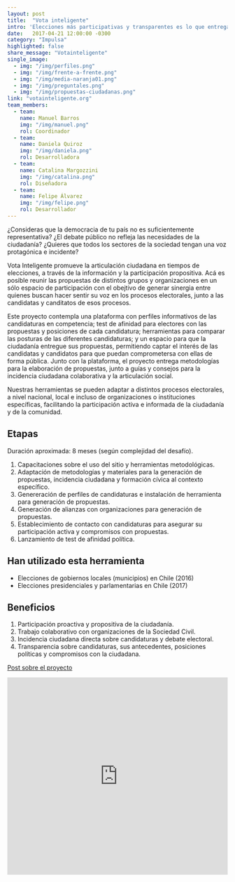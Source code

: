 ```yaml
---
layout: post
title:  "Vota inteligente"
intro: 'Elecciones más participativas y transparentes es lo que entrega esta herramienta digital de vanguardia.'
date:   2017-04-21 12:00:00 -0300
category: "Impulsa"
highlighted: false
share_message: "Votainteligente"
single_image:
  - img: "/img/perfiles.png"
  - img: "/img/frente-a-frente.png"
  - img: "/img/media-naranja01.png"
  - img: "/img/preguntales.png"
  - img: "/img/propuestas-ciudadanas.png"
link: "votainteligente.org"
team_members:
  - team:
    name: Manuel Barros
    img: "/img/manuel.png"
    rol: Coordinador
  - team:
    name: Daniela Quiroz
    img: "/img/daniela.png"
    rol: Desarrolladora
  - team:
    name: Catalina Margozzini
    img: "/img/catalina.png"
    rol: Diseñadora
  - team:
    name: Felipe Álvarez
    img: "/img/felipe.png"
    rol: Desarrollador
---
```

¿Consideras que la democracia de tu país no es suficientemente representativa? ¿El debate público no refleja las necesidades de la ciudadanía? ¿Quieres que todos los sectores de la sociedad tengan una voz protagónica e incidente?

Vota Inteligente promueve la articulación ciudadana en tiempos de elecciones, a través de la información y la participación propositiva. Acá es posible reunir las propuestas de distintos grupos y organizaciones en un sólo espacio de participación con el obejtivo de generar sinergia entre quienes buscan hacer sentir su voz en los procesos electorales, junto a las candidatas y canditatos de esos procesos.

Este proyecto contempla una plataforma con perfiles informativos de las candidaturas en competencia; test de afinidad para electores con las propuestas y posiciones de cada candidatura; herramientas para comparar las posturas de las diferentes candidaturas; y un espacio para que la ciudadanía entregue sus propuestas, permitiendo captar el interés de las candidatas y candidatos para que puedan comprometersa con ellas de forma pública. Junto con la plataforma, el proyecto entrega metodologías para la elaboración de propuestas, junto a guías y consejos para la incidencia ciudadana colaborativa y la articulación social.

Nuestras herramientas se pueden adaptar a distintos procesos electorales, a nivel nacional, local e incluso de organizaciones o instituciones específicas, facilitando la participación activa e informada de la ciudadanía y de la comunidad.

## Etapas
Duración aproximada: 8 meses (según complejidad del desafío).
1. Capacitaciones sobre el uso del sitio y herramientas metodológicas.
2. Adaptación de metodologías y materiales para la generación de propuestas, incidencia ciudadana y formación cívica al contexto específico.
3. Genereración de perfiles de candidaturas e instalación de herramienta para generación de propuestas.
4. Generación de alianzas con organizaciones para generación de propuestas.
5. Establecimiento de contacto con candidaturas para asegurar su participación activa y compromisos con propuestas.
6. Lanzamiento de test de afinidad política.

## Han utilizado esta herramienta
- Elecciones de gobiernos locales (municipios) en Chile (2016)
- Elecciones presidenciales y parlamentarias en Chile (2017)

## Beneficios
1. Participación proactiva y propositiva de la ciudadanía.
2. Trabajo colaborativo con organizaciones de la Sociedad Civil.
3. Incidencia ciudadana directa sobre candidaturas y debate electoral.
4. Transparencia sobre candidaturas, sus antecedentes, posiciones políticas y compromisos con la ciudadana.

[Post sobre el proyecto](https://blogs.iadb.org/abierto-al-publico/2018/01/18/vota-inteligente-plataforma-participativa-abre-proceso-electoral/,)

<iframe width="100%" height="450" src="https://www.youtube.com/embed/gPRqUpawUFo?rel=0&amp;showinfo=0" frameborder="0" allow="autoplay; encrypted-media" allowfullscreen></iframe>
